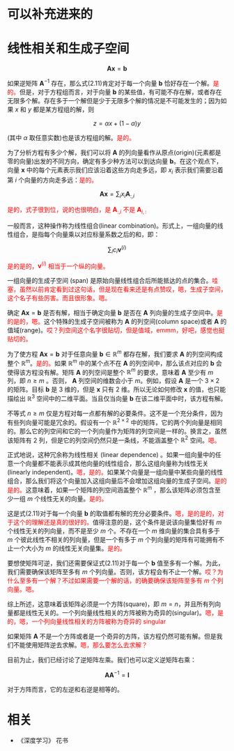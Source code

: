 
# 可以补充进来的


# 线性相关和生成子空间


$$
\boldsymbol{A} \boldsymbol{x}=\boldsymbol{b}\tag{2.11}
$$

如果逆矩阵 $\boldsymbol{A}^{-1}$ 存在，那么式(2.11)肯定对于每一个向量 $\boldsymbol{b}$ 恰好存在一个解。<span style="color:red;">是的。</span>但是，对于方程组而言，对于向量 $\boldsymbol{b}$  的某些值，有可能不存在解，或者存在无限多个解。存在多于一个解但是少于无限多个解的情况是不可能发生的；因为如果 $x$ 和 $y$ 都是某方程组的解，则

$$
z=\alpha x+(1-\alpha) y\tag{2.26}
$$

(其中 $\alpha$ 取任意实数)也是该方程组的解。<span style="color:red;">是的。</span>

为了分析方程有多少个解，我们可以将 $\boldsymbol{A}$ 的列向量看作从原点(origin)(元素都是零的向量)出发的不同方向，确定有多少种方法可以到达向量 $\boldsymbol{b}$。在这个观点下，向量  $\boldsymbol{x}$ 中的每个元素表示我们应该沿着这些方向走多远，即 $x_i$ 表示我们需要沿着第 $i$ 个向量的方向走多远：<span style="color:red;">是的。</span>

$$
\boldsymbol{A} \boldsymbol{x}=\sum_{i} x_{i} \boldsymbol{A}_{ :, i}\tag{2.27}
$$

<span style="color:red;">是的，式子很到位，说的也很明白，是 $\boldsymbol{A}_{ :, i}$ 不是 $\boldsymbol{A}_{ i, :}$</span>

一般而言，这种操作称为线性组合(linear combination)。形式上，一组向量的线性组合，是指每个向量乘以对应标量系数之后的和，即：

$$
\sum_{i} c_{i} \boldsymbol{v}^{(i)}\tag{2.28}
$$

<span style="color:red;">是的是的，$\boldsymbol{v}^{(i)}$ 相当于一个纵的向量。</span>

一组向量的生成子空间 (span) 是原始向量线性组合后所能抵达的点的集合。<span style="color:red;">哇塞，虽然以前肯定看到过这句话，但是现在看来还是有点赞叹，嗯，生成子空间，这个名子有些厉害。而且很形象。嗯。</span>

确定 $\boldsymbol{A} \boldsymbol{x}=\boldsymbol{b}$ 是否有解，相当于确定向量 $\boldsymbol{b}$ 是否在 $\boldsymbol{A}$ 列向量的生成子空间中。<span style="color:red;">是的是的，嗯。</span>这个特殊的生成子空间被称为 $\boldsymbol{A}$ 的列空间(column space)或者 $\boldsymbol{A}$ 的值域(range)。<span style="color:red;">哎？列空间这个名字很贴切，但是值域，emmm，好吧，感觉也挺贴切的。</span>

为了使方程 $\boldsymbol{A} \boldsymbol{x}=\boldsymbol{b}$ 对于任意向量 $\boldsymbol{b} \in \mathbb{R}^{m}$ 都存在解，我们要求 $\boldsymbol{A}$ 的列空间构成整个 $\mathbb{R}^{m}$。<span style="color:red;">是的。</span>如果 $\mathbb{R}^{m}$ 中的某个点不在  $\boldsymbol{A}$ 的列空间中，那么该点对应的  $\boldsymbol{b}$ 会使得该方程没有解。矩阵 $\boldsymbol{A}$ 的列空间是整个 $\mathbb{R}^{m}$ 的要求，意味着 $\boldsymbol{A}$ 至少有 $m$ 列，即 $n \geq m$ 。否则， $\boldsymbol{A}$ 列空间的维数会小于 $m$。例如，假设 $\boldsymbol{A}$ 是一个 $3 \times 2$ 的矩阵。目标 $\boldsymbol{b}$ 是 $3$ 维的，但是 $\boldsymbol{x}$ 只有 $2$ 维。所以无论如何修改 $\boldsymbol{x}$ 的值，也只能描绘出 $\mathbb{R}^{3}$ 空间中的二维平面。当且仅当向量 $\boldsymbol{b}$ 在该二维平面中时，该方程有解。

不等式 $n \geq m$ 仅是方程对每一点都有解的必要条件。这不是一个充分条件，因为有些列向量可能是冗余的。假设有一个 $\mathbb{R}^{2 \times 2}$ 中的矩阵，它的两个列向量是相同的。那么它的列空间和它的一个列向量作为矩阵的列空间是一样的。换言之，虽然该矩阵有 $2$ 列，但是它的列空间仍然只是一条线，不能涵盖整个 $\mathbb{R}^{2}$ 空间。<span style="color:red;">嗯。</span>

正式地说，这种冗余称为线性相关 (linear dependence) 。如果一组向量中的任意一个向量都不能表示成其他向量的线性组合，那么这组向量称为线性无关 (linearly independent)。<span style="color:red;">嗯，是的。</span>如果某个向量是一组向量中某些向量的线性组合，那么我们将这个向量加入这组向量后不会增加这组向量的生成子空间。<span style="color:red;">是的是的。</span>这意味着，如果一个矩阵的列空间涵盖整个 $\mathbb{R}^{m}$ ，那么该矩阵必须包含至少一组 $m$ 个线性无关的向量。<span style="color:red;">是的。</span>

这是式(2.11)对于每一个向量 $\boldsymbol{b}$ 的取值都有解的充分必要条件。<span style="color:red;">嗯，是的是的，对于这个的理解还是真的很好的。</span>值得注意的是，这个条件是说该向量集恰好有 $m$ 个线性无关的列向量，而不是至少 $m$ 个。不存在一个 $m$ 维向量的集合具有多于 $m$ 个彼此线性不相关的列向量，但是一个有多于 $m$ 个列向量的矩阵有可能拥有不止一个大小为 $m$ 的线性无关向量集。<span style="color:red;">是的。</span>


要想使矩阵可逆，我们还需要保证式(2.11)对于每一个 $\boldsymbol{b}$ 值至多有一个解。为此，我们需要确保该矩阵至多有 $m$ 个列向量。否则，该方程会有不止一个解。<span style="color:red;">哎？为什么至多有一个解？不过如果需要一个解的话，的确要确保该矩阵至多有 $m$ 个列向量。嗯。</span>

综上所述，这意味着该矩阵必须是一个方阵(square)，即 $m=n$，并且所有列向量都是线性无关的。一个列向量线性相关的方阵被称为奇异的(singular)。<span style="color:red;">嗯，是的，嗯，一个列向量线性相关的方阵被称为奇异的 singular </span>

如果矩阵 $\boldsymbol{A}$ 不是一个方阵或者是一个奇异的方阵，该方程仍然可能有解。但是我们不能使用矩阵逆去求解。<span style="color:red;">嗯，那么要怎么去求解？</span>

目前为止，我们已经讨论了逆矩阵左乘。我们也可以定义逆矩阵右乘：

$$
\boldsymbol{A} \boldsymbol{A}^{-1}=\boldsymbol{I}\tag{2.29}
$$

对于方阵而言，它的左逆和右逆是相等的。


# 相关

- 《深度学习》 花书
